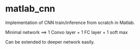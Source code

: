 # matlab_cnn
Implementation of CNN train/inference from scratch in Matlab.

Minimal network ==> 1 Convo layer + 1 FC layer + 1 soft max

Can be extended to deeper network easily.

